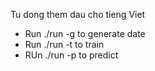 Tu dong them dau cho tieng Viet
* Run ./run -g to generate date
* Run ./run -t to train
* RUn ./run -p to predict 
